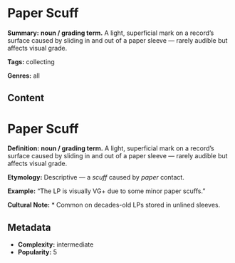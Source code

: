 # Paper Scuff

**Summary:** **noun / grading term.** A light, superficial mark on a record’s surface caused by sliding in and out of a paper sleeve — rarely audible but affects visual grade.

**Tags:** collecting

**Genres:** all

## Content

# Paper Scuff

**Definition:** **noun / grading term.** A light, superficial mark on a record’s surface caused by sliding in and out of a paper sleeve — rarely audible but affects visual grade.

**Etymology:** Descriptive — a *scuff* caused by *paper* contact.

**Example:** “The LP is visually VG+ due to some minor paper scuffs.”

**Cultural Note:** * Common on decades-old LPs stored in unlined sleeves.

## Metadata

- **Complexity:** intermediate
- **Popularity:** 5
